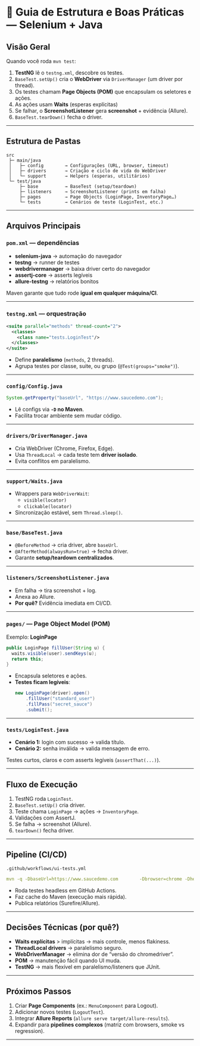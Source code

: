 # 📘 Guia de Estrutura e Boas Práticas — Selenium + Java

## Visão Geral
Quando você roda `mvn test`:

1. **TestNG** lê o `testng.xml`, descobre os testes.  
2. `BaseTest.setUp()` cria o **WebDriver** via `DriverManager` (um driver por thread).  
3. Os testes chamam **Page Objects (POM)** que encapsulam os seletores e ações.  
4. As ações usam **Waits** (esperas explícitas)  
5. Se falhar, o **ScreenshotListener** gera **screenshot** + evidência (Allure).  
6. `BaseTest.tearDown()` fecha o driver.  

---

## Estrutura de Pastas
```
src
 ├─ main/java
 │   ├─ config        → Configurações (URL, browser, timeout)
 │   ├─ drivers       → Criação e ciclo de vida do WebDriver
 │   └─ support       → Helpers (esperas, utilitários)
 └─ test/java
     ├─ base          → BaseTest (setup/teardown)
     ├─ listeners     → ScreenshotListener (prints em falha)
     ├─ pages         → Page Objects (LoginPage, InventoryPage…)
     └─ tests         → Cenários de teste (LoginTest, etc.)
```

---

## Arquivos Principais

### `pom.xml` — dependências
- **selenium-java** → automação do navegador  
- **testng** → runner de testes  
- **webdrivermanager** → baixa driver certo do navegador  
- **assertj-core** → asserts legíveis  
- **allure-testng** → relatórios bonitos  

Maven garante que tudo rode **igual em qualquer máquina/CI**.

---

### `testng.xml` — orquestração
```xml
<suite parallel="methods" thread-count="2">
  <classes>
    <class name="tests.LoginTest"/>
  </classes>
</suite>
```
- Define **paralelismo** (`methods`, 2 threads).  
- Agrupa testes por classe, suite, ou grupo (`@Test(groups="smoke")`).  

---

### `config/Config.java`
```java
System.getProperty("baseUrl", "https://www.saucedemo.com");
```
- Lê configs via **`-D` no Maven**.  
- Facilita trocar ambiente sem mudar código.  

---

### `drivers/DriverManager.java`
- Cria WebDriver (Chrome, Firefox, Edge).  
- Usa `ThreadLocal` → cada teste tem **driver isolado**.  
- Evita conflitos em paralelismo.  

---

### `support/Waits.java`
- Wrappers para `WebDriverWait`:  
  - `visible(locator)`  
  - `clickable(locator)`  
- Sincronização estável, sem `Thread.sleep()`.

---

### `base/BaseTest.java`
- `@BeforeMethod` → cria driver, abre `baseUrl`.  
- `@AfterMethod(alwaysRun=true)` → fecha driver.  
- Garante **setup/teardown centralizados**.  

---

### `listeners/ScreenshotListener.java`
- Em falha → tira screenshot + log.  
- Anexa ao Allure.  
- **Por quê?** Evidência imediata em CI/CD.  

---

### `pages/` — Page Object Model (POM)
Exemplo: **LoginPage**
```java
public LoginPage fillUser(String u) {
  waits.visible(user).sendKeys(u);
  return this;
}
```
- Encapsula seletores e ações.  
- **Testes ficam legíveis**:  
  ```java
  new LoginPage(driver).open()
      .fillUser("standard_user")
      .fillPass("secret_sauce")
      .submit();
  ```

---

### `tests/LoginTest.java`
- **Cenário 1:** login com sucesso → valida título.  
- **Cenário 2:** senha inválida → valida mensagem de erro.  

Testes curtos, claros e com asserts legíveis (`assertThat(...)`).

---

## Fluxo de Execução
1. TestNG roda `LoginTest`.  
2. `BaseTest.setUp()` cria driver.  
3. Teste chama `LoginPage` → ações → `InventoryPage`.  
4. Validações com AssertJ.  
5. Se falha → screenshot (Allure).  
6. `tearDown()` fecha driver.  

---

## Pipeline (CI/CD)
`.github/workflows/ui-tests.yml`
```yaml
mvn -q -DbaseUrl=https://www.saucedemo.com        -Dbrowser=chrome -Dheadless=true test
```
- Roda testes headless em GitHub Actions.  
- Faz cache do Maven (execução mais rápida).  
- Publica relatórios (Surefire/Allure).  

---

## Decisões Técnicas (por quê?)
- **Waits explícitas** > implícitas → mais controle, menos flakiness.  
- **ThreadLocal drivers** → paralelismo seguro.  
- **WebDriverManager** → elimina dor de “versão do chromedriver”.  
- **POM** → manutenção fácil quando UI muda.  
- **TestNG** → mais flexível em paralelismo/listeners que JUnit.  

---

## Próximos Passos
1. Criar **Page Components** (ex.: `MenuComponent` para Logout).  
2. Adicionar novos testes (`LogoutTest`).  
3. Integrar **Allure Reports** (`allure serve target/allure-results`).  
4. Expandir para **pipelines complexos** (matriz com browsers, smoke vs regression).  

---
